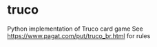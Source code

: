 # truco
Python implementation of Truco card game
See https://www.pagat.com/put/truco_br.html for rules
